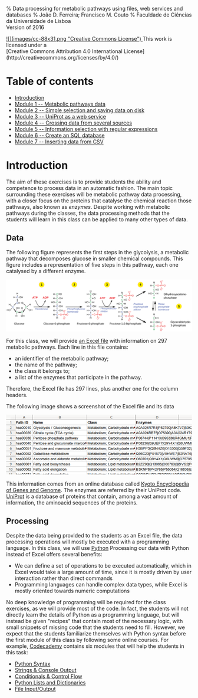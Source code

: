 % Data processing for metabolic pathways using files, web services and databases
% João D. Ferreira; Francisco M. Couto
% Faculdade de Ciências da Universidade de Lisboa<br>Version of 2016

<div id="license">
<a rel="license" href="http://creativecommons.org/licenses/by/4.0/">
![](images/cc-88x31.png "Creative Commons License")
</a>
This work is licensed under a<br>
[Creative Commons Attribution 4.0 International License](http://creativecommons.org/licenses/by/4.0/)
</div>

# Table of contents

- [Introduction](#introduction)
- [Module 1 -- Metabolic pathways data](#module1)
- [Module 2 -- Simple selection and saving data on disk](#module2)
- [Module 3 -- UniProt as a web service](#module3)
- [Module 4 -- Crossing data from several sources](#module4)
- [Module 5 -- Information selection with regular expressions](#module5)
- [Module 6 -- Create an SQL database](#module6)
- [Module 7 -- Inserting data from CSV](#module7)


# Introduction

The aim of these exercises is to provide students the ability and competence to process data in an automatic fashion.
The main topic surrounding these exercises will be metabolic pathway data processing, with a closer focus on the proteins that catalyse the chemical reaction those pathways, also known as _enzymes_.
Despite working with metabolic pathways during the classes, the data processing methods that the students will learn in this class can be applied to many other types of data.

## Data

The following figure represents the first steps in the glycolysis, a metabolic pathway that decomposes glucose in smaller chemical compounds.
This figure includes a representation of five steps in this pathway, each one catalysed by a different enzyme.

![A Metabolic pathway](images/pathway.png "An example of a metabolic pathway")

For this class, we will provide [an Excel file](files/metabolic_pathways.xls) with information on 297 metabolic pathways.
Each line in this file contains:

- an identifier of the metabolic pathway;
- the name of the pathway;
- the class it belongs to;
- a list of the enzymes that participate in the pathway.

Therefore, the Excel file has 297 lines, plus another one for the column headers.

The following image shows a screenshot of the Excel file and its data

![A screenshot of the Excel file](images/excel.png "A screenshot showing part of the data in the Excel file")

This information comes from an online database called [Kyoto Encyclopedia of Genes and Genome](http://www.genome.jp/kegg/kegg2.html).
The enzymes are referred by their UniProt code.
[UniProt](http://www.uniprot.org/) is a database of proteins that contain, among a vast amount of information, the aminoacid sequences of the proteins.

## Processing

Despite the data being provided to the students as an Excel file, the data processing operations will mostly be executed with a programming language.
In this class, we will use [Python](http://www.python.org)
Processing our data with Python instead of Excel offers several benefits:

- We can define a set of operations to be executed automatically, which in Excel would take a large amount of time, since it is mostly driven by user interaction rather than direct commands
- Programming languages can handle complex data types, while Excel is mostly oriented towards numeric computations

No deep knowledge of programming will be required for the class exercises, as we will provide most of the code.
In fact, the students will not directly learn the details of Python as a programming language, but will instead be given "recipes" that contain most of the necessary logic, with small snippets of missing code that the students need to fill.
However, we expect that the students familiarize themselves with Python syntax before the first module of this class by following some online courses.
For example, [Codecademy](https://www.codecademy.com/en/tracks/python) contains six modules that will help the students in this task:

- [Python Syntax](https://www.codecademy.com/courses/introduction-to-python-6WeG3/0/1?curriculum_id=4f89dab3d788890003000096)
- [Strings & Console Output](https://www.codecademy.com/courses/python-beginner-sRXwR/0/1?curriculum_id=4f89dab3d788890003000096)
- [Conditionals & Control Flow](https://www.codecademy.com/courses/python-beginner-BxUFN/0/1?curriculum_id=4f89dab3d788890003000096)
- [Python Lists and Dictionaries](https://www.codecademy.com/courses/python-beginner-en-pwmb1/0/1?curriculum_id=4f89dab3d788890003000096)
- [File Input/Output](https://www.codecademy.com/courses/python-intermediate-en-OGNHh/0/1?curriculum_id=4f89dab3d788890003000096)


